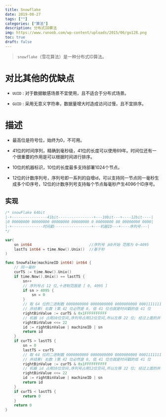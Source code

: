 ```yaml
---
title: Snowflake
date: 2019-08-27
tags: [""]
categories: ["算法"]
description: 分布式ID算法
img: https://www.runoob.com/wp-content/uploads/2015/06/go128.png
toc: true
draft: false
---
```


> `snowflake`（雪花算法）是一种分布式ID算法。

# 对比其他的优缺点

+ `UUID` : 对于数据敏感场景不宜使用，且不适合于分布式场景。

+ `GUID` : 采用无意义字符串，数据量增大时造成访问过慢，且不宜排序。

<!--more-->

# 描述

+ 最高位是符号位，始终为0，不可用。

+ 41位的时间序列，精确到毫秒级，41位的长度可以使用69年。时间位还有一个很重要的作用是可以根据时间进行排序。

+ 10位的机器标识，10位的长度最多支持部署1024个节点。

+ 12位的计数序列号，序列号即一系列的自增id，可以支持同一节点同一毫秒生成多个ID序号，12位的计数序列号支持每个节点每毫秒产生4096个ID序号。


## 实现

```go
/* snowFlake 64bit
|-+----------------41bit----------------+---10bit---+----12bit----|
|0 00000000 00000000 00000000 00000000 0 00000000 00 00000000 0000|
|-+--------------时间戳-----------------+---机器ID---+----序列号---|
*/

var(
    sn int64                          //序列号 从0开始 范围为 0~4095
    lastTs int64 = time.Now().Unix()  //基于秒
)

func SnowFalke(machineID int64) int64 {
	// 同一毫秒
	curTS := time.Now().Unix()
	if time.Now().Unix() == lastTS {
		sn++
		// 序列号占 12 位,十进制范围是 [ 0, 4095 ]
		if sn > 4095 {
			sn = 0
		}
		// 取 64 位的二进制数 0000000000 0000000000 0000000000 0001111111111 1111111111 1111111111 1 ( 这里共 41 个 1 )和时间戳进行并操作
		// 并结果( 右数 )第 42 位必然是 0, 低 41 位也就是时间戳的低 41 位
		rightBinValue := curTS & 0x1FFFFFFFFFF
		// 机器 id 占用10位空间,序列号占用12位空间,所以左移 22 位; 经过上面的并操作,左移后的第 1 位,必然是 0
		rightBinValue <<= 22
		id := rightBinValue | machineID | sn
		return id
	}
	if curTS > lastTS {
		sn = 0
		lastTS = curTS
		// 取 64 位的二进制数 0000000000 0000000000 0000000000 0001111111111 1111111111 1111111111 1 ( 这里共 41 个 1 )和时间戳进行并操作
		// 并结果( 右数 )第 42 位必然是 0, 低 41 位也就是时间戳的低 41 位
		rightBinValue := curTS & 0x1FFFFFFFFFF
		// 机器 id 占用10位空间,序列号占用12位空间,所以左移 22 位; 经过上面的并操作,左移后的第 1 位,必然是 0
		rightBinValue <<= 22
		id := rightBinValue | machineID | sn
		return id
	}
	if curTS < lastTS {
		return 0
	}
	return 0
}
```